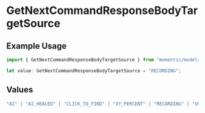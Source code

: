 # GetNextCommandResponseBodyTargetSource

## Example Usage

```typescript
import { GetNextCommandResponseBodyTargetSource } from "momentic/models/operations";

let value: GetNextCommandResponseBodyTargetSource = "RECORDING";
```

## Values

```typescript
"AI" | "AI_HEALED" | "CLICK_TO_FIND" | "XY_PERCENT" | "RECORDING" | "USER_CSS_SELECTOR"
```